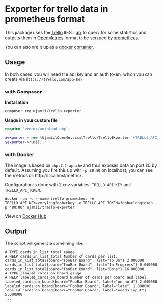# Exporter for trello data in prometheus format

This package uses the [Trello](https://trello.com/) REST [api](https://developers.trello.com/v1.0/reference) to query for some statistics and 
outputs them in [OpenMetrics](https://github.com/OpenObservability/OpenMetrics) format to be scraped by [prometheus](https://prometheus.io/).

You can also fire it up as a [docker container](#with-docker).

## Usage

In both cases, you will need the api key and an auth token, which you can create via
`https://trello.com/app-key`

### with Composer

**Installation**

```shell
composer req ujamii/trello-exporter
```

**Usage in your custom file**

```php
require 'vendor/autoload.php';

$exporter = new \Ujamii\OpenMetrics\Trello\TrelloExporter('<TRELLO_API_KEY>', '<TRELLO_API_TOKEN>');
$exporter->run();
```

### with Docker

The image is based on `php:7.2-apache` and thus exposes data on port 80 by default. Assuming you fire this up with `-p 80:80` on localhost,
you can see the metrics on http://localhost/metrics.

Configuration is done with 2 env variables: `TRELLO_API_KEY` and `TRELLO_API_TOKEN`.

```shell
docker run -d --name trello-prometheus -e TRELLO_API_KEY=verylongfoobarkey -e TRELLO_API_TOKEN=foobarlongtoken -p "80:80" ujamii/trello-exporter
```

View on [Docker Hub](https://hub.docker.com/r/ujamii/trello-exporter)

## Output

The script will generate something like:

```
# TYPE cards_in_list_total gauge
# HELP cards_in_list_total Number of cards per list.
cards_in_list_total{board="FooBar Board", list="To Do"} 2.000000
cards_in_list_total{board="FooBar Board", list="In Progress"} 0.000000
cards_in_list_total{board="FooBar Board", list="Done"} 16.000000
# TYPE labeled_cards_on_board gauge
# HELP labeled_cards_on_board Number of cards per board and label.
labeled_cards_on_board{board="FooBar Board", label="on hold"} 2.000000
labeled_cards_on_board{board="FooBar Board", label="late"} 1.000000
labeled_cards_on_board{board="FooBar Board", label="needs input"} 5.000000
...
```